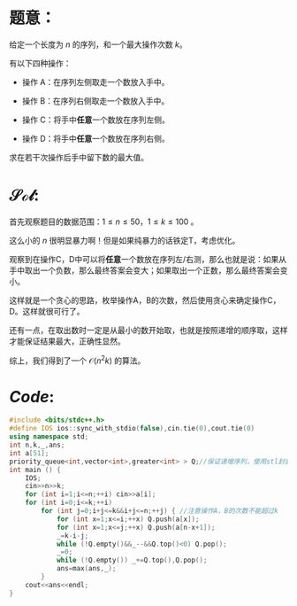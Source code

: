 # 题意：
给定一个长度为 $n$ 的序列，和一个最大操作次数 $k$。

有以下四种操作：
- 操作 A：在序列左侧取走一个数放入手中。

- 操作 B：在序列右侧取走一个数放入手中。

- 操作 C：将手中**任意**一个数放在序列左侧。

- 操作 D：将手中**任意**一个数放在序列右侧。

求在若干次操作后手中留下数的最大值。
# $\mathcal{Sol:}$
首先观察题目的数据范围：$1 \le n \le 50$，$1 \le k \le 100$ 。

这么小的 $n$ 很明显暴力啊！但是如果纯暴力的话铁定T，考虑优化。

观察到在操作C，D中可以将**任意**一个数放在序列左/右测，那么也就是说：如果从手中取出一个负数，那么最终答案会变大；如果取出一个正数，那么最终答案会变小。

这样就是一个贪心的思路，枚举操作A，B的次数，然后使用贪心来确定操作C，D。这样就很可行了。

还有一点，在取出数时一定是从最小的数开始取，也就是按照递增的顺序取，这样才能保证结果最大，正确性显然。

综上，我们得到了一个 $\mathcal{O}(n^2k)$ 的算法。

# $Code:$
```cpp
#include <bits/stdc++.h>
#define IOS ios::sync_with_stdio(false),cin.tie(0),cout.tie(0)
using namespace std;
int n,k,_,ans;
int a[51];
priority_queue<int,vector<int>,greater<int> > Q;//保证递增序列，使用stl封装的小顶堆
int main () {
	IOS;
	cin>>n>>k;
	for (int i=1;i<=n;++i) cin>>a[i];
	for (int i=0;i<=k;++i)	
		for (int j=0;i+j<=k&&i+j<=n;++j) { //注意操作A，B的次数不能超过k
			for (int x=1;x<=i;++x) Q.push(a[x]);
			for (int x=1;x<=j;++x) Q.push(a[n-x+1]);
			_=k-i-j;
			while (!Q.empty()&&_--&&Q.top()<0) Q.pop();
			_=0;
			while (!Q.empty()) _+=Q.top(),Q.pop();
			ans=max(ans,_);
		}
	cout<<ans<<endl;
}
```
